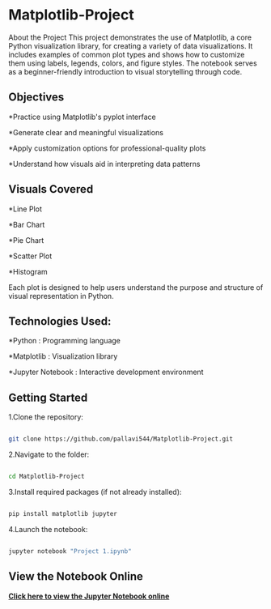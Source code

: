 # Matplotlib-Project
About the Project
This project demonstrates the use of Matplotlib, a core Python visualization library, for creating a variety of data visualizations. It includes examples of common plot types and shows how to customize them using labels, legends, colors, and figure styles. The notebook serves as a beginner-friendly introduction to visual storytelling through code.

## Objectives

*Practice using Matplotlib's pyplot interface

*Generate clear and meaningful visualizations

*Apply customization options for professional-quality plots

*Understand how visuals aid in interpreting data patterns

## Visuals Covered

*Line Plot

*Bar Chart

*Pie Chart

*Scatter Plot

*Histogram

Each plot is designed to help users understand the purpose and structure of visual representation in Python.

## Technologies Used:

*Python	 :             Programming language

*Matplotlib	 :         Visualization library

*Jupyter Notebook   :	Interactive development environment

## Getting Started
1.Clone the repository:

``` bash

git clone https://github.com/pallavi544/Matplotlib-Project.git

```

2.Navigate to the folder:

```bash

cd Matplotlib-Project

```
3.Install required packages (if not already installed):

```bash

pip install matplotlib jupyter

```

4.Launch the notebook:

```bash

jupyter notebook "Project 1.ipynb"

```

## View the Notebook Online

**[Click here to view the Jupyter Notebook online](https://github.com/pallavi544/Matplotlib-Project/blob/main/Project%201.ipynb)**  



